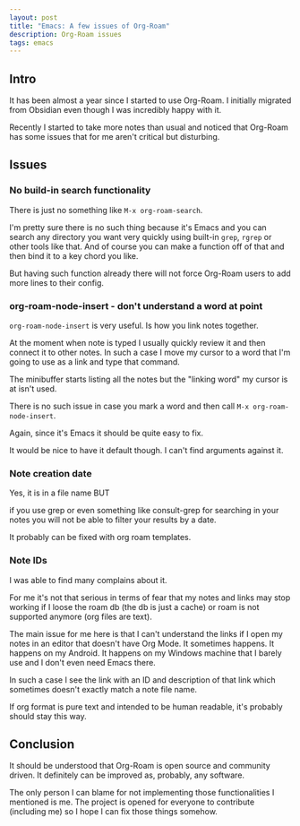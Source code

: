 ```yaml
---
layout: post
title: "Emacs: A few issues of Org-Roam"
description: Org-Roam issues
tags: emacs
---
```


## Intro

It has been almost a year since I started to use Org-Roam.
I initially migrated from Obsidian even though I was incredibly happy with it.

Recently I started to take more notes than usual and noticed that Org-Roam has some issues
that for me aren't critical but disturbing.

## Issues

### No build-in search functionality

There is just no something like `M-x org-roam-search`.

I'm pretty sure there is no such thing because it's Emacs and you can search any directory you want very quickly
using built-in `grep`, `rgrep` or other tools like that.
And of course you can make a function off of that and then bind it to a key chord you like.

But having such function already there will not force Org-Roam users to add more
lines to their config.

### org-roam-node-insert - don't understand a word at point

`org-roam-node-insert` is very useful. Is how you link notes together.

At the moment when note is typed I usually quickly review it and then connect it to other notes.
In such a case I move my cursor to a word that I'm going to use as a link and type that command.

The minibuffer starts listing all the notes but the "linking word" my cursor is at isn't used.

There is no such issue in case you mark a word and then call `M-x org-roam-node-insert`.

Again, since it's Emacs it should be quite easy to fix.

It would be nice to have it default though. I can't find arguments against it.

### Note creation date

Yes, it is in a file name BUT

if you use grep or even something like consult-grep for searching in your notes you will not be able to
filter your results by a date.

It probably can be fixed with org roam templates.

### Note IDs

I was able to find many complains about it.

For me it's not that serious in terms of fear that my notes and links may stop working
if I loose the roam db (the db is just a cache) or roam is not supported anymore (org files are text).

The main issue for me here is that I can't understand the links if I open my notes in an editor that
doesn't have Org Mode. It sometimes happens. It happens on my Android. It happens on my Windows machine that I barely use and I don't even need Emacs there.

In such a case I see the link with an ID and description of that link which sometimes doesn't exactly match a note file name.

If org format is pure text and intended to be human readable, it's probably should stay this way.

## Conclusion

It should be understood that Org-Roam is open source and community driven. It definitely can be improved as, probably, any software.

The only person I can blame for not implementing those functionalities I mentioned is me.
The project is opened for everyone to contribute (including me) so I hope I can fix those things somehow.
